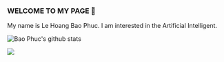 ### WELCOME TO MY PAGE 👋
My name is Le Hoang Bao Phuc. I am interested in the Artificial Intelligent.<br>

![Bao Phuc's github stats](https://github-readme-stats-git-masterrstaa-rickstaa.vercel.app/api?username=BaoPhuc1311&show_icons=true&theme=tokyonight&hide=contribs,prs,issues)

<a href="https://github.com/BaoPhuc1311/Virtual-Assistant/">
  <!-- Change the `github-readme-stats.anuraghazra1.vercel.app` to `github-readme-stats.vercel.app`  -->
  <img align="center" src="https://github-readme-stats.anuraghazra1.vercel.app/api/pin/?username=BaoPhuc1311&repo=QuickDraw&theme=radical" />
</a>    
